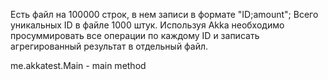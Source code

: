 Есть файл на 100000 строк, в нем записи в формате "ID;amount"; Всего
уникальных ID в файле 1000 штук.
Используя Akka необходимо просуммировать все операции по каждому ID и
записать агрегированный результат в отдельный файл.

me.akkatest.Main - main method
